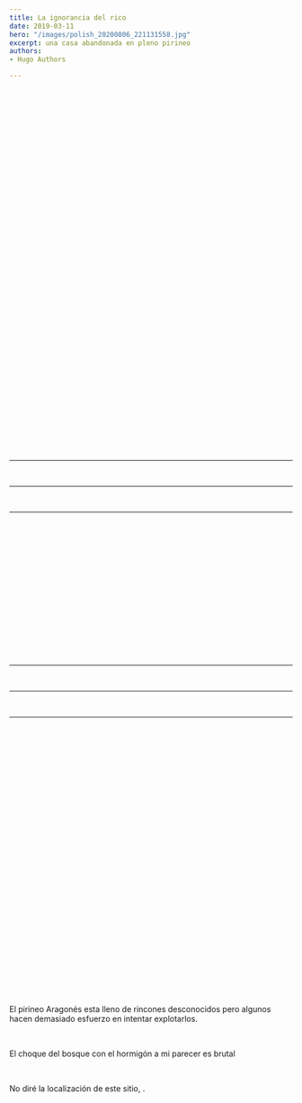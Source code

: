 ```yaml
---
title: La ignorancia del rico
date: 2019-03-11
hero: "/images/polish_20200806_221131558.jpg"
excerpt: una casa abandonada en pleno pirineo
authors:
- Hugo Authors

---
```

<html>

<br>

<br>

<br>

<br><br>

<br>

<br><br>

<br><p> </p>

<br />

<br />

<br />

<br>

<br><br>

<br><p> </p>

<br />

<br />

<br />

<br />

<br /><br /><br /><br /><br /><br /><br />

***

<br />

***

<br />

***

<br />  
<p> </p>

<p> </p>

<br />

<br /><br /><br /><br /><br /><br /><br />

***

<br />

***

<br />

***

<br />  
<p> </p>

<p> </p>

<p> </p>

<p> </p>

<p> </p>

<p> </p>

<p> </p>

<p> </p><p> </p>

<p> </p>

<p> </p>

<p> </p>

<p> </p>

<p> </p>

<p> </p>

</html>

El pirineo Aragonés esta lleno de rincones desconocidos pero algunos hacen demasiado esfuerzo en intentar explotarlos.

<br>

El choque del bosque con el hormigón a mi parecer es brutal

<br>

No diré la localización de este sitio, .